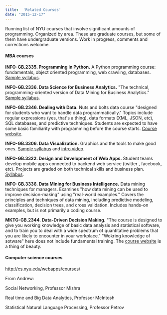 ```yaml
---
title:  'Related Courses'
date: "2015-12-17"
---
```


Running list of NYU courses that involve significant amounts of programming.  Organized by area.  These are graduate courses, but some of them have undergraduate versions.  Work in progress, comments and corrections welcome.  

#### MBA courses

**INFO-GB.2335. Programming in Python.**  A Python programming course:  fundamentals, object oriented programming, web crawling, databases.  [Sample syllabus](http://web-docs.stern.nyu.edu/ioms/SYLLABI/Johar_INFOGB2335_Fall15.pdf).  

**INFO-GB.2336.  Data Science for Business Analytics.** "The technical, programming-oriented version of Data Mining for Business Analytics." [Sample syllabus](http://web-docs.stern.nyu.edu/ioms/SYLLABI/Provost_INFOGB2336_Fall15.pdf).

**INFO-GB.2346. Dealing with Data.**  Nuts and bolts data course "designed for students who want to handle data programmatically."  Topics include regular expressions (yes, that's a thing), data formats (XML, JSON, etc), SQL databases, and predictive techniques.  Students are expected to have some basic familiarity with programming before the course starts. [Course website](http://ipeirotis.github.io/DwD/syllabus/).

**INFO-GB.3306. Data Visualization.**  Graphics and the tools to make good ones. [Sample syllabus](http://web-docs.stern.nyu.edu/ioms/SYLLABI/Sosulski_INFOGB.3306_Fall15.pdf) and [intro video](https://youtu.be/frwl-YVtmrs).  

**INFO-GB.3322. Design and Development of Web Apps.**  Student teams  develop mobile apps connected to backend web service (twitter , facebook, etc).  Projects are graded on both technical skills and business plan.  [Syllabus](http://people.stern.nyu.edu/nwhite/WebappsF2015-MBA.pdf).

**INFO-GB.3336.  Data Mining for Business Intelligence.**  Data mining techniques for managers.  Examines "how data mining can be used to improve decision-making" using "real-world examples."  Covers the principles and techniques of data mining, including predictive modeling, classification, decision trees, and cross validation.  Includes hands-on examples, but is not primarily a coding course.  

**MKTG-GB.2344. Data-Driven Decision Making.**  "The course is designed to give you working knowledge of basic data analysis and statistical software, and to train you to deal with a wide spectrum of quantitative problems that you are likely to encounter in your workplace."  "Wokring knowledge of sotware" here does not include fundamental training. The [course website](http://www.d3mprof.com/) is a thing of beauty.

#### Computer science courses

http://cs.nyu.edu/webapps/courses/

From Andrew:  

Social Networking, Professor Mishra

Real time and Big Data Analytics, Professor McIntosh

Statistical Natural Language Processing, Professor Petrov
